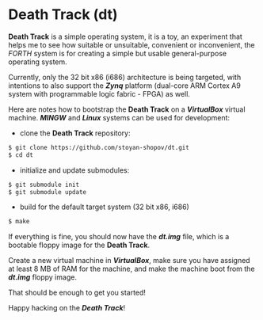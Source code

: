# Death Track (dt)

**Death Track** is a simple operating system, it is a toy, an experiment that helps me to see how suitable or unsuitable, convenient or inconvenient, the *FORTH* system is for creating a simple but usable general-purpose operating system.

Currently, only the 32 bit x86 (i686) architecture is being targeted, with intentions to also support the ***Zynq*** platform (dual-core ARM Cortex A9 system with programmable logic fabric - FPGA) as well.

Here are notes how to bootstrap the **Death Track** on a ***VirtualBox*** virtual machine. ***MINGW*** and ***Linux*** systems can be used for development:

  - clone the **Death Track** repository:
```sh
$ git clone https://github.com/stoyan-shopov/dt.git
$ cd dt
```
  - initialize and update submodules:
```sh
$ git submodule init
$ git submodule update
```
  - build for the default target system (32 bit x86, i686)
```sh
$ make
```

If everything is fine, you should now have the ***dt.img*** file, which is a bootable floppy image for the **Death Track**.

Create a new virtual machine in ***VirtualBox***, make sure you have assigned at least 8 MB of RAM for the machine, and make the machine boot from the ***dt.img*** floppy image.

That should be enough to get you started!

Happy hacking on the ***Death Track***!

